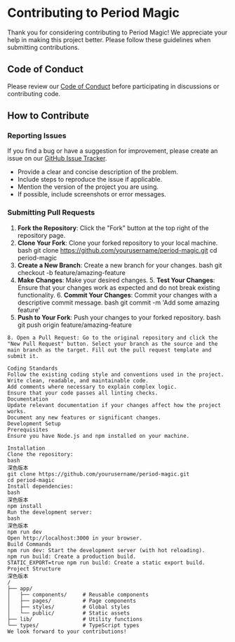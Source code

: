 # Contributing to Period Magic

Thank you for considering contributing to Period Magic! We appreciate your help in making this project better. Please follow these guidelines when submitting contributions.

## Code of Conduct

Please review our [Code of Conduct](CODE_OF_CONDUCT.md) before participating in discussions or contributing code.

## How to Contribute

### Reporting Issues

If you find a bug or have a suggestion for improvement, please create an issue on our [GitHub Issue Tracker](https://github.com/yourusername/period-magic/issues).

- Provide a clear and concise description of the problem.
- Include steps to reproduce the issue if applicable.
- Mention the version of the project you are using.
- If possible, include screenshots or error messages.

### Submitting Pull Requests

1. **Fork the Repository**: Click the "Fork" button at the top right of the repository page.
2. **Clone Your Fork**: Clone your forked repository to your local machine.
    bash
git clone https://github.com/yourusername/period-magic.git
cd period-magic
3. **Create a New Branch**: Create a new branch for your changes.    bash
git checkout -b feature/amazing-feature
4. **Make Changes**: Make your desired changes. 5. **Test Your Changes**: Ensure that your changes work as expected and do not break existing functionality. 6. **Commit Your Changes**: Commit your changes with a descriptive commit message.    bash
git commit -m 'Add some amazing feature'
7. **Push to Your Fork**: Push your changes to your forked repository.    bash
git push origin feature/amazing-feature
```
8. Open a Pull Request: Go to the original repository and click the "New Pull Request" button. Select your branch as the source and the main branch as the target. Fill out the pull request template and submit it.

Coding Standards
Follow the existing coding style and conventions used in the project.
Write clean, readable, and maintainable code.
Add comments where necessary to explain complex logic.
Ensure that your code passes all linting checks.
Documentation
Update relevant documentation if your changes affect how the project works.
Document any new features or significant changes.
Development Setup
Prerequisites
Ensure you have Node.js and npm installed on your machine.

Installation
Clone the repository:
bash
深色版本
git clone https://github.com/yourusername/period-magic.git
cd period-magic
Install dependencies:
bash
深色版本
npm install
Run the development server:
bash
深色版本
npm run dev
Open http://localhost:3000 in your browser.
Build Commands
npm run dev: Start the development server (with hot reloading).
npm run build: Create a production build.
STATIC_EXPORT=true npm run build: Create a static export build.
Project Structure
深色版本
/
├── app/
│   ├── components/     # Reusable components
│   ├── pages/          # Page components
│   ├── styles/         # Global styles
│   └── public/         # Static assets
├── lib/                # Utility functions
└── types/              # TypeScript types
We look forward to your contributions!